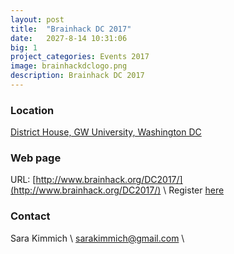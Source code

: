 ```yaml
---
layout: post
title:  "Brainhack DC 2017"
date:   2027-8-14 10:31:06
big: 1
project_categories: Events 2017
image: brainhackdclogo.png
description: Brainhack DC 2017
---
```


### Location
[District House, GW University, Washington DC](https://www.google.com/maps/place/District+House/@38.8997802,-77.0477194,15z/data=!4m2!3m1!1s0x0:0x57ea2645e055c9b1?sa=X&ved=0ahUKEwij3cu2i9fVAhUK0oMKHTHABj8Q_BIIgwEwDg)


### Web page

URL: [http://www.brainhack.org/DC2017/](http://www.brainhack.org/DC2017/) \\
Register [here](https://docs.google.com/forms/d/e/1FAIpQLSdeVAfBTZ3G4B8gBR44RSJDUP9Xb399wAjMktlHyN0gEtTTcA/viewform?usp=sf_link)


### Contact
Sara Kimmich \\
[sarakimmich@gmail.com](mailto:sarakimmich@gmail.com) \\
